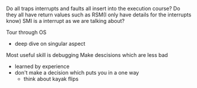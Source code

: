 Do all traps interrupts and faults all insert into the execution course? Do they all have return values such as RSM(I only have details for the interrupts know)
SMI is a interrupt as we are talking about?

Tour through OS
- deep dive on singular aspect

Most useful skill is debugging
Make descisions which are less bad
- learned by experience
- don't make a decision which puts you in a one way 
    - think about kayak flips